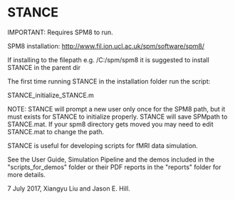 # STANCE
IMPORTANT: Requires SPM8 to run.

SPM8 installation: http://www.fil.ion.ucl.ac.uk/spm/software/spm8/

If installing to the filepath e.g. /C:/spm/spm8 it is suggested to install STANCE in the parent dir

The first time running STANCE in the installation folder run the script:

STANCE_initialize_STANCE.m

NOTE: STANCE will prompt a new user only once for the SPM8 path, but it must exists for STANCE to initialize properly. STANCE will save SPMpath to STANCE.mat. If your spm8 directory gets moved you may need to edit STANCE.mat to change the path.

STANCE is useful for developing scripts for fMRI data simulation.

See the User Guide, Simulation Pipeline and the demos included in the "scripts_for_demos" folder or their PDF reports in the "reports" folder for more details.

7 July 2017, Xiangyu Liu and Jason E. Hill.

